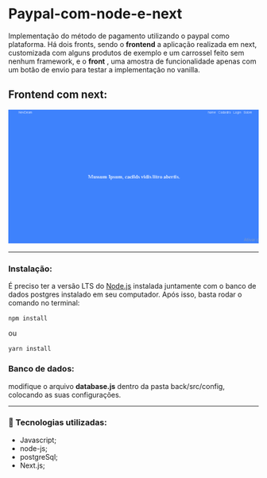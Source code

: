 # Paypal-com-node-e-next

Implementação do método de pagamento utilizando o paypal como plataforma. Há dois fronts, sendo o **frontend** a aplicação realizada em next, customizada com alguns produtos de  exemplo e um carrossel feito sem nenhum framework, e o **front** , uma amostra de funcionalidade apenas com um botão de envio para testar a implementação no vanilla.
## Frontend com next: 

<div style='text-align: center'>
<img src='./frontend/public/pageHome.gif'/>
</div>

<hr>

### Instalação:
É preciso ter a versão LTS do <a href='https://nodejs.org/en/'>Node.js</a> instalada juntamente com o banco de dados postgres instalado em seu computador.
Após isso, basta rodar o comando no terminal:

```
npm install
```
ou
```
yarn install
```
### Banco de dados:
modifique o arquivo **database.js** dentro da pasta back/src/config, colocando as suas configurações.
<hr> 

### 🚀 Tecnologias utilizadas:
  - Javascript;
  - node-js;
  - postgreSql;
  - Next.js;
